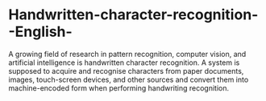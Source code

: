 # Handwritten-character-recognition--English-
A growing field of research in pattern recognition, computer vision, and artificial intelligence is handwritten character recognition. A system is supposed to acquire and recognise characters from paper documents, images, touch-screen devices, and other sources and convert them into machine-encoded form when performing handwriting recognition.
